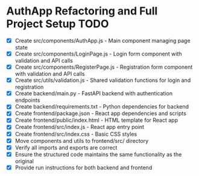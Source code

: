 # AuthApp Refactoring and Full Project Setup TODO

- [x] Create src/components/AuthApp.js - Main component managing page state
- [x] Create src/components/LoginPage.js - Login form component with validation and API calls
- [x] Create src/components/RegisterPage.js - Registration form component with validation and API calls
- [x] Create src/utils/validation.js - Shared validation functions for login and registration
- [x] Create backend/main.py - FastAPI backend with authentication endpoints
- [x] Create backend/requirements.txt - Python dependencies for backend
- [x] Create frontend/package.json - React app dependencies and scripts
- [x] Create frontend/public/index.html - HTML template for React app
- [x] Create frontend/src/index.js - React app entry point
- [x] Create frontend/src/index.css - Basic CSS styles
- [x] Move components and utils to frontend/src/ directory
- [x] Verify all imports and exports are correct
- [x] Ensure the structured code maintains the same functionality as the original
- [x] Provide run instructions for both backend and frontend
